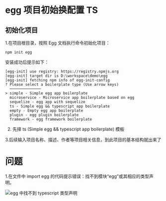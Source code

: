 # egg 项目初始换配置 TS

## 初始化项目
1.在项目根目录，按照 Egg 文档执行命令初始化项目：

```
npm init egg
```

安装成功后提示如下：

```
[egg-init] use registry: https://registry.npmjs.org
[egg-init] target dir is D:\workspace\demo\egg
[egg-init] fetching npm info of egg-init-config
? Please select a boilerplate type (Use arrow keys)        
  ──────────────
> simple - Simple egg app boilerplate
  microservice - Microservice app boilerplate based on egg 
  sequelize - egg app with sequelize
  ts - Simple egg && typescript app boilerplate
  empty - Empty egg app boilerplate
  plugin - egg plugin boilerplate
  framework - egg framework boilerplate

```

2. 先择 ts (Simple egg && typescript app boilerplate) 模板

3.后续输入项目名称、描述、作者等项目相关信息，到此项目的基本结构就出来了

# 问题

1.在文件中 import egg 的代码提示错误：找不到模块“egg”或其相应的类型声明。

![egg 中找不到 typescript 类型声明](/static/image/34_1.png)
